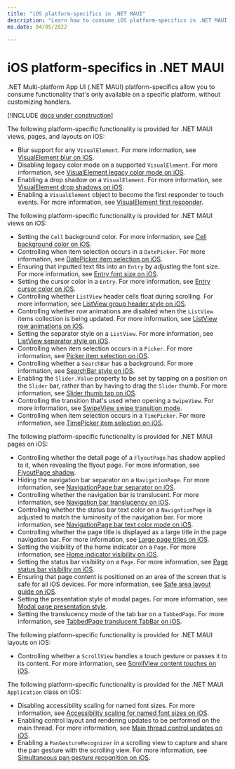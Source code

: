 ```yaml
---
title: "iOS platform-specifics in .NET MAUI"
description: "Learn how to consume iOS platform-specifics in .NET MAUI apps."
ms.date: 04/05/2022

---
```


# iOS platform-specifics in .NET MAUI

.NET Multi-platform App UI (.NET MAUI) platform-specifics allow you to consume functionality that's only available on a specific platform, without customizing handlers.

[!INCLUDE [docs under construction](~/includes/preview-note.md)]

The following platform-specific functionality is provided for .NET MAUI views, pages, and layouts on iOS:

- Blur support for any `VisualElement`. For more information, see [VisualElement blur on iOS](visualelement-blur.md).
- Disabling legacy color mode on a supported `VisualElement`. For more information, see [VisualElement legacy color mode on iOS](legacy-color-mode.md).
- Enabling a drop shadow on a `VisualElement`. For more information, see [VisualElement drop shadows on iOS](visualelement-drop-shadow.md).
- Enabling a `VisualElement` object to become the first responder to touch events. For more information, see [VisualElement first responder](visualelement-first-responder.md).

The following platform-specific functionality is provided for .NET MAUI views on iOS:

- Setting the `Cell` background color. For more information, see [Cell background color on iOS](cell-background-color.md).
- Controlling when item selection occurs in a `DatePicker`. For more information, see [DatePicker item selection on iOS](datepicker-selection.md).
- Ensuring that inputted text fits into an `Entry` by adjusting the font size. For more information, see [Entry font size on iOS](entry-font-size.md).
- Setting the cursor color in a `Entry`. For more information, see [Entry cursor color on iOS](entry-cursor-color.md).
- Controlling whether `ListView` header cells float during scrolling. For more information, see [ListView group header style on iOS](listview-group-header-style.md).
- Controlling whether row animations are disabled when the `ListView` items collection is being updated. For more information, see [ListView row animations on iOS](listview-row-animations.md).
- Setting the separator style on a `ListView`. For more information, see [ListView separator style on iOS](listview-separator-style.md).
- Controlling when item selection occurs in a `Picker`. For more information, see [Picker item selection on iOS](picker-selection.md).
- Controlling whether a `SearchBar` has a background. For more information, see [SearchBar style on iOS](searchbar-style.md).
- Enabling the `Slider.Value` property to be set by tapping on a position on the `Slider` bar, rather than by having to drag the `Slider` thumb. For more information, see [Slider thumb tap on iOS](slider-thumb.md).
- Controlling the transition that's used when opening a `SwipeView`. For more information, see [SwipeView swipe transition mode](swipeview-swipetransitionmode.md).
- Controlling when item selection occurs in a `TimePicker`. For more information, see [TimePicker item selection on iOS](timepicker-selection.md).

The following platform-specific functionality is provided for .NET MAUI pages on iOS:

- Controlling whether the detail page of a `FlyoutPage` has shadow applied to it, when revealing the flyout page. For more information, see [FlyoutPage shadow](flyoutpage-shadow.md).
- Hiding the navigation bar separator on a `NavigationPage`. For more information, see [NavigationPage bar separator on iOS](navigation-bar-separator.md).
- Controlling whether the navigation bar is translucent. For more information, see [Navigation bar translucency on iOS](navigation-bar-translucent.md).
- Controlling whether the status bar text color on a `NavigationPage` is adjusted to match the luminosity of the navigation bar. For more information, see [NavigationPage bar text color mode on iOS](status-bar-text-color.md).
- Controlling whether the page title is displayed as a large title in the page navigation bar. For more information, see [Large page titles on iOS](page-large-title.md).
- Setting the visibility of the home indicator on a `Page`. For more information, see [Home indicator visibility on iOS](page-home-indicator.md).
- Setting the status bar visibility on a `Page`. For more information, see [Page status bar visibility on iOS](page-status-bar-visibility.md).
- Ensuring that page content is positioned on an area of the screen that is safe for all iOS devices. For more information, see [Safe area layout guide on iOS](page-safe-area-layout.md).
- Setting the presentation style of modal pages. For more information, see [Modal page presentation style](page-presentation-style.md).
- Setting the translucency mode of the tab bar on a `TabbedPage`. For more information, see [TabbedPage translucent TabBar on iOS](tabbedpage-translucent-tabbar.md).

The following platform-specific functionality is provided for .NET MAUI layouts on iOS:

- Controlling whether a `ScrollView` handles a touch gesture or passes it to its content. For more information, see [ScrollView content touches on iOS](scrollview-content-touches.md).

The following platform-specific functionality is provided for the .NET MAUI `Application` class on iOS:

- Disabling accessibility scaling for named font sizes. For more information, see [Accessibility scaling for named font sizes on iOS](named-font-size-scaling.md).
- Enabling control layout and rendering updates to be performed on the main thread. For more information, see [Main thread control updates on iOS](main-thread-updates-ui.md).
- Enabling a `PanGestureRecognizer` in a scrolling view to capture and share the pan gesture with the scrolling view. For more information, see [Simultaneous pan gesture recognition on iOS](application-pan-gesture.md).
